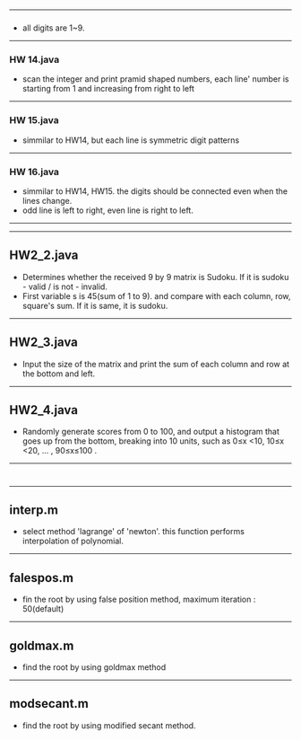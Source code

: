 # <JAVA>

## <PRAMID SHAPED NUMBER PRINTING>
 
---
### <PRINT DIGITS AS PRAMID>
* all digits are 1~9.
----
### HW 14.java
* scan the integer and print pramid shaped numbers, each line' number is starting from 1 and increasing from right to left
---
### HW 15.java
* simmilar to HW14, but each line is symmetric digit patterns
---
### HW 16.java 
* simmilar to HW14, HW15. the digits should be connected even when the lines change. 
* odd line is left to right, even line is right to left.
---
---  
  

## HW2_2.java 
* Determines whether the received 9 by 9 matrix is Sudoku. If it is sudoku - valid / is not - invalid.
* First variable s is 45(sum of 1 to 9). and compare with each column, row, square's sum. If it is same, it is sudoku.
---
## HW2_3.java
* Input the size of the matrix and print the sum of each column and row at the bottom and left.

---
## HW2_4.java
* Randomly generate scores from 0 to 100, and output a histogram that goes up from the bottom, breaking into 10 units, such as 0≤x <10, 10≤x <20, ... , 90≤x≤100 .
---




# <MATLAB>
---
## interp.m
* select method 'lagrange' of 'newton'. this function performs interpolation of polynomial.

---
## falespos.m 
* fin the root by using false position method, maximum iteration : 50(default)

---
## goldmax.m 
* find the root by using goldmax method

---
## modsecant.m 
* find the root by using modified secant method.

